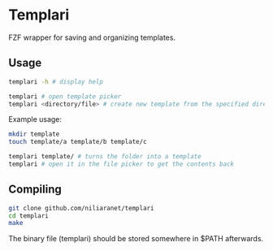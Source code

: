 # Templari
FZF wrapper for saving and organizing templates.

## Usage
```bash
templari -h # display help

templari # open template picker
templari <directory/file> # create new template from the specified directory/file
```

Example usage:
```bash
mkdir template
touch template/a template/b template/c

templari template/ # turns the folder into a template
templari # open it in the file picker to get the contents back
```

## Compiling
```bash
git clone github.com/niliaranet/templari
cd templari
make
```

The binary file (templari) should be stored somewhere in $PATH afterwards.
